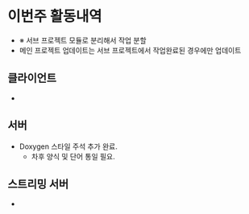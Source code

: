 # 이번주 활동내역
  - ※ 서브 프로젝트 모듈로 분리해서 작업 분할
  - 메인 프로젝트 업데이트는 서브 프로젝트에서 작업완료된 경우에만 업데이트

## 클라이언트
  - 

## 서버
  - Doxygen 스타일 주석 추가 완료.
    - 차후 양식 및 단어 통일 필요.

## 스트리밍 서버
  - 
